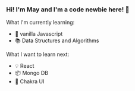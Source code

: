 ### Hi! I'm May and I'm a code newbie here! :wave:

What I'm currently learning:
- :vertical_traffic_light: vanilla Javascript
- :books: Data Structures and Algorithms

What I want to learn next:
- :bulb: React
- :package: Mongo DB
- :crystal_ball: Chakra UI
